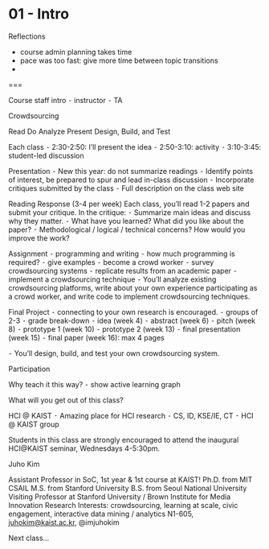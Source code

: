 # 01 - Intro

Reflections
- course admin planning takes time
- pace was too fast: give more time between topic transitions
- 

===

Course staff intro
⁃ instructor
⁃ TA

Crowdsourcing


Read
Do
Analyze
Present
Design, Build, and Test

Each class
⁃ 2:30-2:50: I’ll present the idea
⁃ 2:50-3:10: activity
⁃ 3:10-3:45: student-led discussion

Presentation
⁃ New this year: do not summarize readings
⁃ Identify points of interest, be prepared to spur and lead in-class discussion
⁃ Incorporate critiques submitted by the class
⁃ Full description on the class web site

Reading Response (3-4 per week)
Each class, you’ll read 1-2 papers and submit your critique. In the critique:
⁃ Summarize main ideas and discuss why they matter.
⁃ What have you learned? What did you like about the paper?
⁃ Methodological / logical / technical concerns? How would you improve the work?

Assignment
⁃ programming and writing
⁃ how much programming is required?
⁃ give examples
⁃ become a crowd worker
⁃ survey crowdsourcing systems
⁃ replicate results from an academic paper
⁃ implement a crowdsourcing technique
⁃ You’ll analyze existing crowdsourcing platforms, write about your own experience participating as a crowd worker, and write code to implement crowdsourcing techniques.

Final Project
⁃ connecting to your own research is encouraged.
⁃ groups of 2-3
⁃ grade break-down
⁃ idea (week 4)
⁃ abstract (week 6)
⁃ pitch (week 8)
⁃ prototype 1 (week 10)
⁃ prototype 2 (week 13)
⁃ final presentation (week 15)
⁃ final paper (week 16): max 4 pages

⁃ You’ll design, build, and test your own crowdsourcing system.

Participation


Why teach it this way?
⁃ show active learning graph



What will you get out of this class?


HCI @ KAIST
⁃ Amazing place for HCI research
⁃ CS, ID, KSE/IE, CT
⁃ HCI @ KAIST group

Students in this class are strongly encouraged to attend the inaugural HCI@KAIST seminar, Wednesdays 4-5:30pm.


Juho Kim

Assistant Professor in SoC, 1st year & 1st course at KAIST!
Ph.D. from MIT CSAIL
M.S. from Stanford University
B.S. from Seoul National University
Visiting Professor at Stanford University / Brown Institute for Media Innovation
Research Interests: crowdsourcing, learning at scale, civic engagement, interactive data mining / analytics
N1-605, juhokim@kaist.ac.kr, @imjuhokim


Next class…